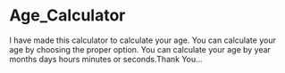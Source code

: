 # Age_Calculator
I have made this calculator to calculate your age. You can calculate your age by choosing the proper option. You can calculate your age by year months days hours minutes or seconds.Thank You...
